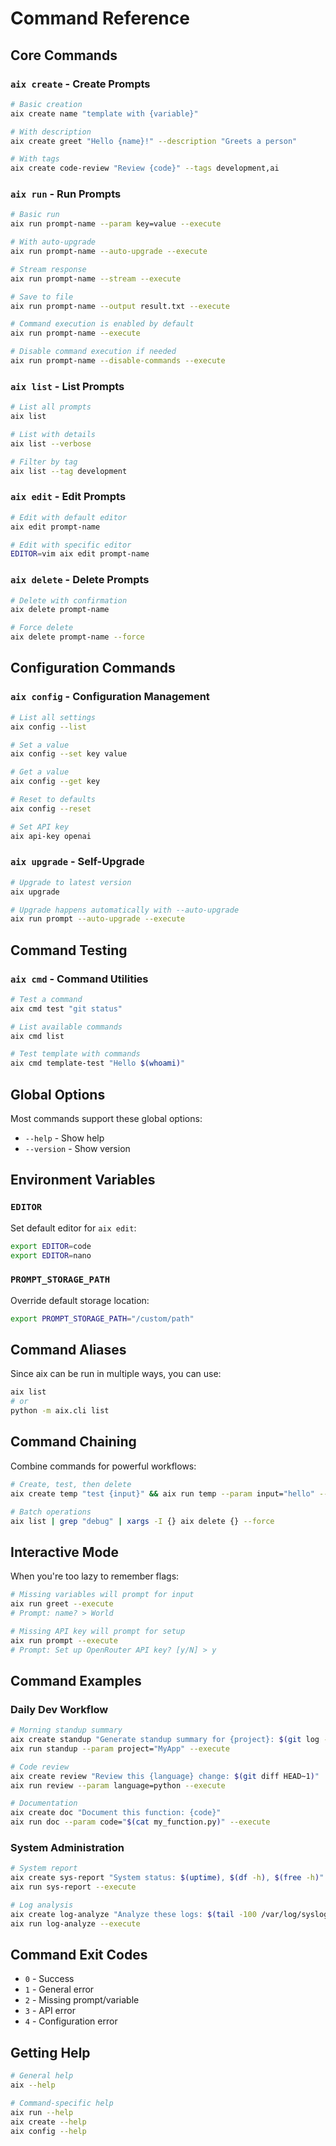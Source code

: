 # Command Reference

## Core Commands

### `aix create` - Create Prompts
```bash
# Basic creation
aix create name "template with {variable}"

# With description
aix create greet "Hello {name}!" --description "Greets a person"

# With tags
aix create code-review "Review {code}" --tags development,ai
```

### `aix run` - Run Prompts
```bash
# Basic run
aix run prompt-name --param key=value --execute

# With auto-upgrade
aix run prompt-name --auto-upgrade --execute

# Stream response
aix run prompt-name --stream --execute

# Save to file
aix run prompt-name --output result.txt --execute

# Command execution is enabled by default
aix run prompt-name --execute

# Disable command execution if needed
aix run prompt-name --disable-commands --execute
```

### `aix list` - List Prompts
```bash
# List all prompts
aix list

# List with details
aix list --verbose

# Filter by tag
aix list --tag development
```

### `aix edit` - Edit Prompts
```bash
# Edit with default editor
aix edit prompt-name

# Edit with specific editor
EDITOR=vim aix edit prompt-name
```

### `aix delete` - Delete Prompts
```bash
# Delete with confirmation
aix delete prompt-name

# Force delete
aix delete prompt-name --force
```

## Configuration Commands

### `aix config` - Configuration Management
```bash
# List all settings
aix config --list

# Set a value
aix config --set key value

# Get a value
aix config --get key

# Reset to defaults
aix config --reset

# Set API key
aix api-key openai
```

### `aix upgrade` - Self-Upgrade
```bash
# Upgrade to latest version
aix upgrade

# Upgrade happens automatically with --auto-upgrade
aix run prompt --auto-upgrade --execute
```

## Command Testing

### `aix cmd` - Command Utilities
```bash
# Test a command
aix cmd test "git status"

# List available commands
aix cmd list

# Test template with commands
aix cmd template-test "Hello $(whoami)"
```

## Global Options

Most commands support these global options:
- `--help` - Show help
- `--version` - Show version

## Environment Variables

### `EDITOR`
Set default editor for `aix edit`:
```bash
export EDITOR=code
export EDITOR=nano
```

### `PROMPT_STORAGE_PATH`
Override default storage location:
```bash
export PROMPT_STORAGE_PATH="/custom/path"
```

## Command Aliases

Since aix can be run in multiple ways, you can use:
```bash
aix list
# or
python -m aix.cli list
```

## Command Chaining

Combine commands for powerful workflows:
```bash
# Create, test, then delete
aix create temp "test {input}" && aix run temp --param input="hello" --execute && aix delete temp --force

# Batch operations
aix list | grep "debug" | xargs -I {} aix delete {} --force
```

## Interactive Mode

When you're too lazy to remember flags:
```bash
# Missing variables will prompt for input
aix run greet --execute
# Prompt: name? > World

# Missing API key will prompt for setup
aix run prompt --execute
# Prompt: Set up OpenRouter API key? [y/N] > y
```

## Command Examples

### Daily Dev Workflow
```bash
# Morning standup summary
aix create standup "Generate standup summary for {project}: $(git log --oneline --since yesterday)"
aix run standup --param project="MyApp" --execute

# Code review
aix create review "Review this {language} change: $(git diff HEAD~1)"
aix run review --param language=python --execute

# Documentation
aix create doc "Document this function: {code}"
aix run doc --param code="$(cat my_function.py)" --execute
```

### System Administration
```bash
# System report
aix create sys-report "System status: $(uptime), $(df -h), $(free -h)"
aix run sys-report --execute

# Log analysis
aix create log-analyze "Analyze these logs: $(tail -100 /var/log/syslog)"
aix run log-analyze --execute
```

## Command Exit Codes

- `0` - Success
- `1` - General error
- `2` - Missing prompt/variable
- `3` - API error
- `4` - Configuration error

## Getting Help

```bash
# General help
aix --help

# Command-specific help
aix run --help
aix create --help
aix config --help
```